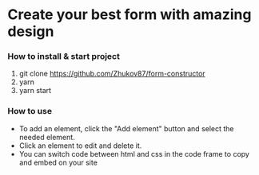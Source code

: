 # Create your best form with amazing design

### How to install & start project

1. git clone https://github.com/Zhukov87/form-constructor
2. yarn
3. yarn start

### How to use
  - To add an element, click the "Add element" button and select the needed element.
  - Click an element to edit and delete it.
  - You can switch code between html and css in the code frame to copy and embed on your site
